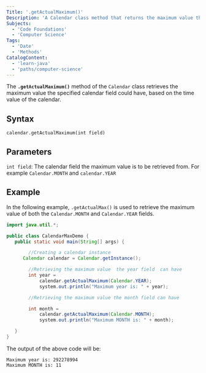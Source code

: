 ```yaml
---
Title: '.getActualMaximum()'
Description: 'A Calendar class method that returns the maximum value the specified calendar field could have, based on the time value of the calendar'
Subjects:
  - 'Code Foundations'
  - 'Computer Science'
Tags:
  - 'Date'
  - 'Methods'
CatalogContent:
  - 'learn-java'
  - 'paths/computer-science'
---
```


The **`.getActualMaximum()`** method of the `Calendar` class retrieves the maximum value the specified calendar field could have, based on the time value of the calendar.

## Syntax

```pseudo
calendar.getActualMaximum(int field)
```

## Parameters

`int field`: The calendar field the maximum value is to be retrieved from. For example `Calendar.MONTH` and `calendar.YEAR`

## Example

In the following example, `.getActualMax()` is used to retrieve the maximum value of both the `Calendar.MONTH` and `Calendar.YEAR` fields.

```java
import java.util.*;

public class CalendarMaxDemo {
   public static void main(String[] args) {

        //Creating a calendar instance 
      Calendar calendar = Calendar.getInstance();

        //Retrieving the maximum value  the year field  can have   
        int year = 
            calendar.getActualMaximum(Calendar.YEAR);
            system.out.println("Maximum year is: " + year);

        //Retrieving the maximum value the month field can have 

        int month = 
            calendar.getActualMaximum(Calendar.MONTH);
            system.out.println("Maximum MONTH is: " + month); 

   }
}
```

The output of the above code will be:

```shell
Maximum year is: 292278994
Maximum MONTH is: 11
```
